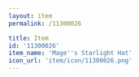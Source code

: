 ```yaml
---
layout: item
permalink: /11300026

title: Item
id: '11300026'
item_name: 'Mage''s Starlight Hat'
icon_url: 'item/icon/11300026.png'
---
```

